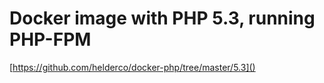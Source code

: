 # Docker image with PHP 5.3, running PHP-FPM

[https://github.com/helderco/docker-php/tree/master/5.3]()
